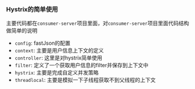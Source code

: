 ### Hystrix的简单使用
主要代码都在`consumer-server`项目里面，对`consumer-server`项目里面代码结构做简单的说明
* `config`: fastJson的配置
* `context`: 主要是用户信息上下文的定义
* `controller`: 这里是对hystrix简单使用
* `filter`: 定义了一个获取用户信息的filter并保存到上下文中
* `hystrix`: 主要是完成自定义并发策略
* `threadlocal`: 主要是模拟一下子线程获取不到父线程的上下文
